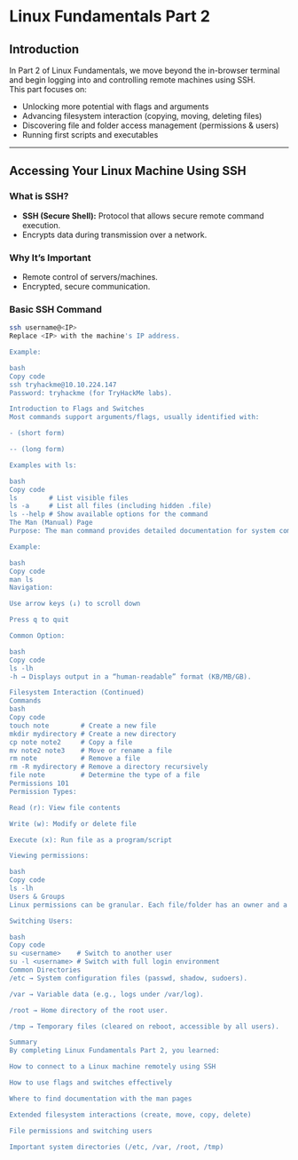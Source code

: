 # Linux Fundamentals Part 2

## Introduction
In Part 2 of Linux Fundamentals, we move beyond the in-browser terminal and begin logging into and controlling remote machines using SSH.  
This part focuses on:

- Unlocking more potential with flags and arguments  
- Advancing filesystem interaction (copying, moving, deleting files)  
- Discovering file and folder access management (permissions & users)  
- Running first scripts and executables  

---

## Accessing Your Linux Machine Using SSH

### What is SSH?
- **SSH (Secure Shell):** Protocol that allows secure remote command execution.  
- Encrypts data during transmission over a network.  

### Why It’s Important
- Remote control of servers/machines.  
- Encrypted, secure communication.  

### Basic SSH Command
```bash
ssh username@<IP>
Replace <IP> with the machine's IP address.

Example:

bash
Copy code
ssh tryhackme@10.10.224.147
Password: tryhackme (for TryHackMe labs).

Introduction to Flags and Switches
Most commands support arguments/flags, usually identified with:

- (short form)

-- (long form)

Examples with ls:

bash
Copy code
ls        # List visible files
ls -a     # List all files (including hidden .file)
ls --help # Show available options for the command
The Man (Manual) Page
Purpose: The man command provides detailed documentation for system commands.

Example:

bash
Copy code
man ls
Navigation:

Use arrow keys (↓) to scroll down

Press q to quit

Common Option:

bash
Copy code
ls -lh
-h → Displays output in a “human-readable” format (KB/MB/GB).

Filesystem Interaction (Continued)
Commands
bash
Copy code
touch note        # Create a new file
mkdir mydirectory # Create a new directory
cp note note2     # Copy a file
mv note2 note3    # Move or rename a file
rm note           # Remove a file
rm -R mydirectory # Remove a directory recursively
file note         # Determine the type of a file
Permissions 101
Permission Types:

Read (r): View file contents

Write (w): Modify or delete file

Execute (x): Run file as a program/script

Viewing permissions:

bash
Copy code
ls -lh
Users & Groups
Linux permissions can be granular. Each file/folder has an owner and a group.

Switching Users:

bash
Copy code
su <username>    # Switch to another user
su -l <username> # Switch with full login environment
Common Directories
/etc → System configuration files (passwd, shadow, sudoers).

/var → Variable data (e.g., logs under /var/log).

/root → Home directory of the root user.

/tmp → Temporary files (cleared on reboot, accessible by all users).

Summary
By completing Linux Fundamentals Part 2, you learned:

How to connect to a Linux machine remotely using SSH

How to use flags and switches effectively

Where to find documentation with the man pages

Extended filesystem interactions (create, move, copy, delete)

File permissions and switching users

Important system directories (/etc, /var, /root, /tmp)
